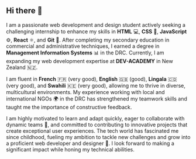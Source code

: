 ## Hi there 👋

I am a passionate web development and design student actively seeking a challenging internship to enhance my skills in **HTML** 💻, **CSS** 🎨, **JavaScript** ⚙️, **React** ⚛️, and **Git** 🐙. After completing my secondary education in commercial and administrative techniques, I earned a degree in **Management Information Systems** 📊 in the DRC. Currently, I am expanding my web development expertise at **DEV-ACADEMY** in New Zealand 🇳🇿.

I am fluent in **French** 🇫🇷 (very good), **English** 🇬🇧 (good), **Lingala** 🇨🇩 (very good), and **Swahili** 🇰🇪 (very good), allowing me to thrive in diverse, multicultural environments. My experience working with local and international NGOs 🌍 in the DRC has strengthened my teamwork skills and taught me the importance of constructive feedback.

I am highly motivated to learn and adapt quickly, eager to collaborate with dynamic teams 🤝, and committed to contributing to innovative projects that create exceptional user experiences. The tech world has fascinated me since childhood, fueling my ambition to tackle new challenges and grow into a proficient web developer and designer 🚀. I look forward to making a significant impact while honing my technical abilities.


